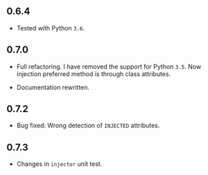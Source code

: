 0.6.4
-----

- Tested with Python `3.6`.

0.7.0
-----

- Full refactoring. I have removed the support for Python `3.5`. Now injection preferred method is through class attributes.

- Documentation rewritten.

0.7.2
-----
- Bug fixed: Wrong detection of `INJECTED` attributes.

0.7.3
-----
- Changes in `injector` unit test.
